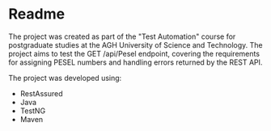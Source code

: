 # Readme

The project was created as part of the "Test Automation" course for postgraduate studies at the AGH University of Science and Technology. The project aims to test the GET /api/Pesel endpoint, covering the requirements for assigning PESEL numbers and handling errors returned by the REST API.

The project was developed using:

- RestAssured
- Java
- TestNG
- Maven
